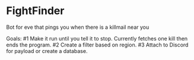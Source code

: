# FightFinder
Bot for eve that pings you when there is a killmail near you

Goals:
#1 Make it run until you tell it to stop.  Currently fetches one kill then ends the program.
#2 Create a filter based on region.
#3 Attach to Discord for payload or create a database.
